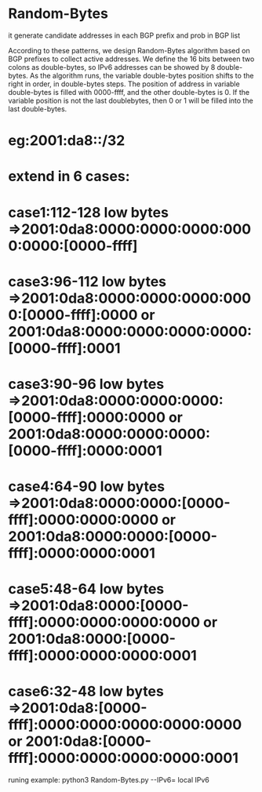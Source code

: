 # Random-Bytes
it generate candidate addresses in each BGP prefix  and prob in BGP list

According to these patterns, we design Random-Bytes algorithm based on BGP prefixes to collect active addresses.
We define the 16 bits between two colons as double-bytes,
so IPv6 addresses can be showed by 8 double-bytes. As the
algorithm runs, the variable double-bytes position shifts to the right in order, in double-bytes steps. The position of address
in variable double-bytes is filled with 0000-ffff, and the other
double-bytes is 0. If the variable position is not the last doublebytes, then 0 or 1 will be filled into the last double-bytes.
# eg:2001:da8::/32
# extend in 6 cases:
# case1:112-128 low bytes =>2001:0da8:0000:0000:0000:0000:0000:[0000-ffff]
# case3:96-112  low bytes =>2001:0da8:0000:0000:0000:0000:[0000-ffff]:0000 or 2001:0da8:0000:0000:0000:0000:[0000-ffff]:0001
# case3:90-96   low bytes =>2001:0da8:0000:0000:0000:[0000-ffff]:0000:0000 or 2001:0da8:0000:0000:0000:[0000-ffff]:0000:0001
# case4:64-90   low bytes =>2001:0da8:0000:0000:[0000-ffff]:0000:0000:0000 or 2001:0da8:0000:0000:[0000-ffff]:0000:0000:0001
# case5:48-64   low bytes =>2001:0da8:0000:[0000-ffff]:0000:0000:0000:0000 or 2001:0da8:0000:[0000-ffff]:0000:0000:0000:0001
# case6:32-48   low bytes =>2001:0da8:[0000-ffff]:0000:0000:0000:0000:0000 or 2001:0da8:[0000-ffff]:0000:0000:0000:0000:0001
runing example:
python3 Random-Bytes.py --IPv6= local IPv6
